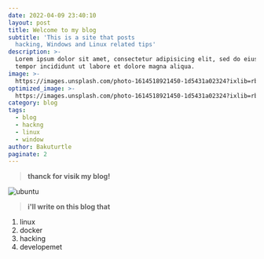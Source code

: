 ```yaml
---
date: 2022-04-09 23:40:10
layout: post
title: Welcome to my blog
subtitle: 'This is a site that posts 
  hacking, Windows and Linux related tips'
description: >-
  Lorem ipsum dolor sit amet, consectetur adipisicing elit, sed do eiusmod
  tempor incididunt ut labore et dolore magna aliqua.
image: >-
  https://images.unsplash.com/photo-1614518921450-1d5431a02324?ixlib=rb-1.2.1&ixid=MnwxMjA3fDB8MHxwaG90by1wYWdlfHx8fGVufDB8fHx8&auto=format&fit=crop&w=736&q=80.jpg
optimized_image: >-
  https://images.unsplash.com/photo-1614518921450-1d5431a02324?ixlib=rb-1.2.1&ixid=MnwxMjA3fDB8MHxwaG90by1wYWdlfHx8fGVufDB8fHx8&auto=format&fit=crop&w=736&q=80.jpg
category: blog 
tags:
  - blog
  - hackng
  - linux
  - window
author: Bakuturtle
paginate: 2
---
```


>**thanck for visik my blog!**

![ubuntu](https://c.tenor.com/wOlC5m7NikkAAAAd/%EC%A0%9C%EB%A6%AC%EC%9D%B8%EC%82%AC-%EC%A1%B4%EC%A4%91.gif)



>**i'll write on this blog that**

1. linux
2. docker
3. hacking
4. developemet 